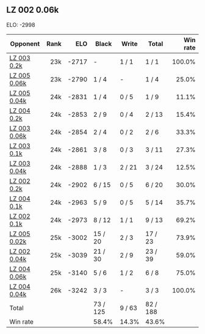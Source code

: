 ## LZ 002 0.06k ##

ELO: -2998

Opponent | Rank | ELO | Black | Write | Total | Win rate
---------|-----:|----:|-------|-------|-------|-------:
[LZ 003 0.2k](LZ%20003%200.2k.md) | 23k | -2717 | - | 1 / 1 | 1 / 1 | 100.0%
[LZ 005 0.06k](LZ%20005%200.06k.md) | 23k | -2790 | 1 / 4 | - | 1 / 4 | 25.0%
[LZ 005 0.04k](LZ%20005%200.04k.md) | 24k | -2831 | 1 / 4 | 0 / 5 | 1 / 9 | 11.1%
[LZ 004 0.2k](LZ%20004%200.2k.md) | 24k | -2853 | 2 / 9 | 0 / 4 | 2 / 13 | 15.4%
[LZ 003 0.06k](LZ%20003%200.06k.md) | 24k | -2854 | 2 / 4 | 0 / 2 | 2 / 6 | 33.3%
[LZ 003 0.1k](LZ%20003%200.1k.md) | 24k | -2861 | 3 / 8 | 0 / 3 | 3 / 11 | 27.3%
[LZ 003 0.04k](LZ%20003%200.04k.md) | 24k | -2888 | 1 / 3 | 2 / 21 | 3 / 24 | 12.5%
[LZ 002 0.2k](LZ%20002%200.2k.md) | 24k | -2902 | 6 / 15 | 0 / 5 | 6 / 20 | 30.0%
[LZ 004 0.1k](LZ%20004%200.1k.md) | 24k | -2963 | 5 / 9 | 0 / 5 | 5 / 14 | 35.7%
[LZ 002 0.1k](LZ%20002%200.1k.md) | 24k | -2973 | 8 / 12 | 1 / 1 | 9 / 13 | 69.2%
[LZ 005 0.02k](LZ%20005%200.02k.md) | 25k | -3002 | 15 / 20 | 2 / 3 | 17 / 23 | 73.9%
[LZ 002 0.04k](LZ%20002%200.04k.md) | 25k | -3039 | 21 / 30 | 2 / 9 | 23 / 39 | 59.0%
[LZ 004 0.06k](LZ%20004%200.06k.md) | 25k | -3140 | 5 / 6 | 1 / 2 | 6 / 8 | 75.0%
[LZ 004 0.04k](LZ%20004%200.04k.md) | 26k | -3242 | 3 / 3 | - | 3 / 3 | 100.0%
Total | | | 73 / 125 | 9 / 63 | 82 / 188 | 
Win rate| | | 58.4% | 14.3% | 43.6% | 

